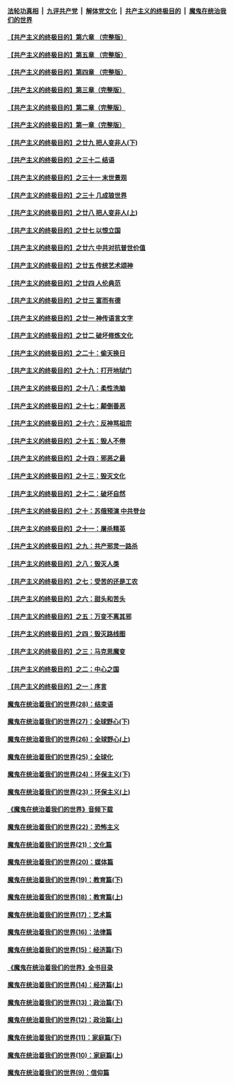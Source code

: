 ####  [法轮功真相](../../../../basic/blob/master/README.md?t=04171930) &nbsp;|&nbsp; [九评共产党](../../../../9ping.md/blob/master/README.md?t=04171930) &nbsp;|&nbsp; [解体党文化](../../../../jtdwh.md/blob/master/README.md?t=04171930)  &nbsp;|&nbsp; [共产主义的终极目的](../../../../gczydzjmd.md/blob/master/README.md?t=04171930) &nbsp;|&nbsp; [魔鬼在统治我们的世界](../../../../mgztzwmdsj.md/blob/master/README.md?t=04171930) 

#### [【共产主义的终极目的】第六章 （完整版）](../pages/nsc422/n11428913.md?t=04171930) 

#### [【共产主义的终极目的】第五章 （完整版）](../pages/nsc422/n11428912.md?t=04171930) 

#### [【共产主义的终极目的】第四章 （完整版）](../pages/nsc422/n11428907.md?t=04171930) 

#### [【共产主义的终极目的】第三章（完整版）](../pages/nsc422/n11428848.md?t=04171930) 

#### [【共产主义的终极目的】第二章（完整版）](../pages/nsc422/n11428831.md?t=04171930) 

#### [【共产主义的终极目的】第一章（完整版）](../pages/nsc422/n11417651.md?t=04171930) 

#### [【共产主义的终极目的】之廿九 把人变非人(下)](../pages/nsc422/n11344140.md?t=04171930) 

#### [【共产主义的终极目的】之三十二 结语](../pages/nsc422/n11360535.md?t=04171930) 

#### [【共产主义的终极目的】之三十一 末世景观](../pages/nsc422/n11351129.md?t=04171930) 

#### [【共产主义的终极目的】之三十 几成狼世界](../pages/nsc422/n11348280.md?t=04171930) 

#### [【共产主义的终极目的】之廿八 把人变非人(上)](../pages/nsc422/n11340492.md?t=04171930) 

#### [【共产主义的终极目的】之廿七 以恨立国](../pages/nsc422/n11336944.md?t=04171930) 

#### [【共产主义的终极目的】之廿六 中共对抗普世价值](../pages/nsc422/n11324785.md?t=04171930) 

#### [【共产主义的终极目的】之廿五 传统艺术颂神](../pages/nsc422/n11296396.md?t=04171930) 

#### [【共产主义的终极目的】之廿四 人伦典范](../pages/nsc422/n11296397.md?t=04171930) 

#### [【共产主义的终极目的】之廿三 富而有德](../pages/nsc422/n11283598.md?t=04171930) 

#### [【共产主义的终极目的】之廿一 神传语言文字](../pages/nsc422/n11263265.md?t=04171930) 

#### [【共产主义的终极目的】之廿二 破坏修炼文化](../pages/nsc422/n11245728.md?t=04171930) 

#### [【共产主义的终极目的】之二十：偷天换日](../pages/nsc422/n11238846.md?t=04171930) 

#### [【共产主义的终极目的】之十九：打开地狱门](../pages/nsc422/n11206376.md?t=04171930) 

#### [【共产主义的终极目的】之十八：柔性洗脑](../pages/nsc422/n11199994.md?t=04171930) 

#### [【共产主义的终极目的】之十七：颠倒善恶](../pages/nsc422/n11179782.md?t=04171930) 

#### [【共产主义的终极目的】之十六：反神骂祖宗](../pages/nsc422/n11166798.md?t=04171930) 

#### [【共产主义的终极目的】之十五：毁人不倦](../pages/nsc422/n11166792.md?t=04171930) 

#### [【共产主义的终极目的】之十四：邪恶之最](../pages/nsc422/n11150249.md?t=04171930) 

#### [【共产主义的终极目的】之十三：毁灭文化](../pages/nsc422/n11135227.md?t=04171930) 

#### [【共产主义的终极目的】之十二：破坏自然](../pages/nsc422/n11135214.md?t=04171930) 

#### [【共产主义的终极目的】之十：苏俄预演 中共登台](../pages/nsc422/n11118424.md?t=04171930) 

#### [【共产主义的终极目的】之十一：屠杀精英](../pages/nsc422/n11118442.md?t=04171930) 

#### [【共产主义的终极目的】之九：共产邪灵一路杀](../pages/nsc422/n11114139.md?t=04171930) 

#### [【共产主义的终极目的】之八：毁灭人类](../pages/nsc422/n11108503.md?t=04171930) 

#### [【共产主义的终极目的】之七：受苦的还是工农](../pages/nsc422/n11101809.md?t=04171930) 

#### [【共产主义的终极目的】之六：甜头和苦头](../pages/nsc422/n11096971.md?t=04171930) 

#### [【共产主义的终极目的】之五：万变不离其邪](../pages/nsc422/n11091285.md?t=04171930) 

#### [【共产主义的终极目的】之四：毁灭路线图](../pages/nsc422/n11086284.md?t=04171930) 

#### [【共产主义的终极目的】之三：马克思魔变](../pages/nsc422/n11061941.md?t=04171930) 

#### [【共产主义的终极目的】之二：中心之国](../pages/nsc422/n11047728.md?t=04171930) 

#### [【共产主义的终极目的】之一：序言](../pages/nsc422/n11086077.md?t=04171930) 

#### [魔鬼在统治着我们的世界(28)：结束语](../pages/nsc422/n10936246.md?t=04171930) 

#### [魔鬼在统治着我们的世界(27)：全球野心(下)](../pages/nsc422/n10928319.md?t=04171930) 

#### [魔鬼在统治着我们的世界(26)：全球野心(上)](../pages/nsc422/n10900318.md?t=04171930) 

#### [魔鬼在统治着我们的世界(25)：全球化](../pages/nsc422/n10788205.md?t=04171930) 

#### [魔鬼在统治着我们的世界(24)：环保主义(下)](../pages/nsc422/n10695307.md?t=04171930) 

#### [魔鬼在统治着我们的世界(23)：环保主义(上)](../pages/nsc422/n10688613.md?t=04171930) 

#### [《魔鬼在统治着我们的世界》音频下载](../pages/nsc422/n10635553.md?t=04171930) 

#### [魔鬼在统治着我们的世界(22)：恐怖主义](../pages/nsc422/n10614727.md?t=04171930) 

#### [魔鬼在统治着我们的世界(21)：文化篇](../pages/nsc422/n10597706.md?t=04171930) 

#### [魔鬼在统治着我们的世界(20)：媒体篇](../pages/nsc422/n10586579.md?t=04171930) 

#### [魔鬼在统治着我们的世界(19)：教育篇(下)](../pages/nsc422/n10564808.md?t=04171930) 

#### [魔鬼在统治着我们的世界(18)：教育篇(上)](../pages/nsc422/n10526970.md?t=04171930) 

#### [魔鬼在统治着我们的世界(17)：艺术篇](../pages/nsc422/n10499093.md?t=04171930) 

#### [魔鬼在统治着我们的世界(16)：法律篇](../pages/nsc422/n10485969.md?t=04171930) 

#### [魔鬼在统治着我们的世界(15)：经济篇(下)](../pages/nsc422/n10469975.md?t=04171930) 

#### [《魔鬼在统治着我们的世界》全书目录](../pages/nsc422/n10464261.md?t=04171930) 

#### [魔鬼在统治着我们的世界(14)：经济篇(上)](../pages/nsc422/n10457370.md?t=04171930) 

#### [魔鬼在统治着我们的世界(13)：政治篇(下)](../pages/nsc422/n10448270.md?t=04171930) 

#### [魔鬼在统治着我们的世界(12)：政治篇(上)](../pages/nsc422/n10444576.md?t=04171930) 

#### [魔鬼在统治着我们的世界(11)：家庭篇(下)](../pages/nsc422/n10440961.md?t=04171930) 

#### [魔鬼在统治着我们的世界(10)：家庭篇(上)](../pages/nsc422/n10435448.md?t=04171930) 

#### [魔鬼在统治着我们的世界(9)：信仰篇](../pages/nsc422/n10432159.md?t=04171930) 


